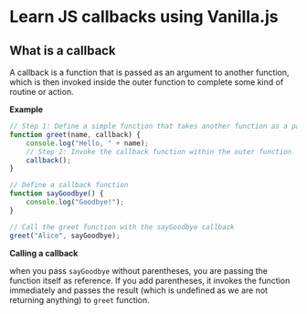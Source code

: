 # Learn JS callbacks using Vanilla.js

## What is a callback

A callback is a function that is passed as an argument to another function, which is then invoked inside the outer function to complete some kind of routine or action.

<b>Example</b>

```js
// Step 1: Define a simple function that takes another function as a parameter
function greet(name, callback) {
    console.log("Hello, " + name);
    // Step 2: Invoke the callback function within the outer function
    callback();
}

// Define a callback function
function sayGoodbye() {
    console.log("Goodbye!");
}

// Call the greet function with the sayGoodbye callback
greet("Alice", sayGoodbye);
```
<b>Calling a callback</b>

when you pass ```sayGoodbye``` without parentheses, you are passing the function itself as reference. If you add parentheses, it invokes the function immediately and passes the result (which is undefined as we are not returning anything) to ```greet``` function.
